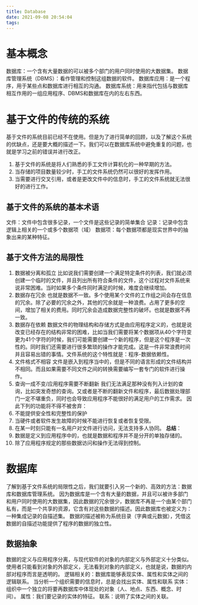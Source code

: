 ```yaml
---
title: Database
date: 2021-09-08 20:54:04
tags:
---
```

# 基本概念
数据库：一个含有大量数据的可以被多个部门的用户同时使用的大数据集。
数据库管理系统（DBMS）：看作管理和控制这组数据的软件。
数据库应用：是一个程序，用于某些点和数据库进行相互的沟通。
数据库系统：用来指代包括与数据库相互作用的一组应用程序、DBMS和数据库在内的左右东西。
# 基于文件的传统的系统
基于文件的系统目前已经不在使用。但是为了进行简单的回顾，以及了解这个系统的优缺点，还是要大概的描述一下。我们可以在数据库系统中避免重复的问题，也就是学习之前的错误并进行改正。
1. 基于文件的系统是将人们熟悉的手工文件计算机化的一种早期的方法。
2. 当存储的项目数量较少时，手工的文件系统仍然可以很好的发挥作用。
3. 当需要进行交叉引用，或者是更改文件中的信息时，手工的文件系统就无法很好的进行工作。
## 基于文件的系统的基本术语
文件：文件中包含很多记录，一个文件是这些记录的简单集合
记录：记录中包含逻辑上相关的一个或多个数据项（域）
数据项：每个数据项都是现实世界中的抽象出来的某种特征。
## 基于文件方法的局限性
1. 数据被分离和孤立
比如说我们需要创建一个满足特定条件的列表，我们就必须创建一个临时的文件，并且列出所有符合条件的文件，这个过程对文件系统来说非常困难。当时如果多个条件同时满足的时候，难度会继续增加。
2. 数据存在冗余
也就是数据不一致。多个使用某个文件的工作组之间会存在信息的冗余。除了必要的冗余之外，其他的冗余就是一种浪费。占用了更多的空间，增加了相关的费用。同时冗余会造成数据完整性的破坏。也就是数据不再一致。
3. 数据存在依赖
数据文件的物理结构和存储方式是由应用程序定义的，也就是说改变已经存在的结构非常的困难，比如当我们需要将某个数据项从40个字符变更为41个字符的时候，我们可能需要创建一个新的程序，但是这个程序是一次性的。同时我们还需要进行很多繁琐的操作才能完成。这是一件非常浪费时间并且容易出错的事情。文件系统的这个特性就是：程序-数据依赖性。
4. 文件格式不相容
文件是嵌入到程序当中的，但是不同的语言形成的文件结构并不相同。而且如果需要不同文件之间的转换需要编写一套专门的软件进行操作。
5. 查询一成不变/应用程序需要不断翻新
我们无法满足那种没有列入计划的查询，比如突发奇想的查询。又或者是不断的翻新文件和程序，最后数据处理部门一定不堪重负，同时也会导致应用程序不能很好的满足用户的工作需求。
因此下列的功能将不得不被舍弃：
  1. 不能提供安全性和完整性的保护
  2. 当硬件或者软件发生故障的时候不能进行恢复或者恢复受限。
  3. 在某一时刻只能有一名用户对文件进行访问，无法支持多人协同。
**总结**：
1. 数据是定义到应用程序中的，也就是数据和程序并不是分开的单独存储的。
2. 除了应用程序规定的那些数据访问和操作无法得到控制。
# 数据库
了解到基于文件系统的局限性之后，我们就要引入另一个新的、高效的方法：数据库和数据库管理系统。
因为数据库是一个含有大量的数据，并且可以被许多部门和用户同时使用的大数据集，因此数据的冗余很少，数据库不再是一个由某个部门私有，而是一个共享的资源，它含有对这些数据的描述。因此数据库也被定义为：一种集成记录的自描述集。
数据的描述被称为系统目录（字典或元数据），凭借这数据的自描述功能提供了程序的数据的独立性。
## 数据抽象
数据的定义与应用程序分离，与现代软件的对象的内部定义与外部定义十分类似。使用者只能看到对象的外部定义，无法看到对象的内部定义，也就是说，数据的内部对程序而言是透明的。
逻辑相关的：数据库能够表现实体、属性和实体之间的逻辑联系。
当分析一个组织需要的信息时，总是会找出实体、属性和联系
实体：组织中一个独立的将要再数据库中体现处的对象（人、地点、东西、概念、时间）。
属性：我们要记录的实体的特征。
联系：说明了实体之间的关联。





